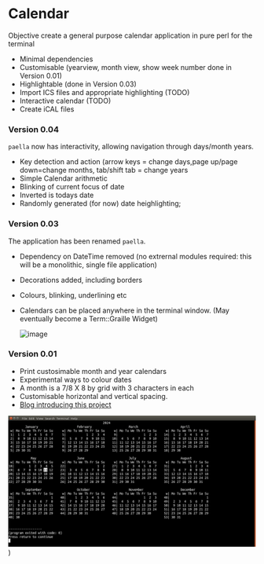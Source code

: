 # Calendar

Objective create a general purpose calendar application in pure perl for the terminal

* Minimal dependencies
* Customisable (yearview, month view, show week number done in Version 0.01)
* Highlightable (done in Version 0.03)
* Import ICS files and appropriate highlighting (TODO)
* Interactive calendar  (TODO)
* Create iCAL files

### Version 0.04

`paella` now has interactivity, allowing navigation through days/month years.

* Key detection and action (arrow keys = change days,page up/page down=change months, tab/shift tab = change years
* Simple Calendar arithmetic
* Blinking of current focus of date
* Inverted is todays date
* Randomly generated (for now) date heighlighting;
 
### Version 0.03

The application has been renamed `paella`.

* Dependency on DateTime removed (no extrernal modules required: this will be a monolithic, single file application)
* Decorations added, including borders
* Colours, blinking, underlining etc
* Calendars can be placed anywhere in the terminal window. (May eventually become a Term::Graille Widget)


  ![image](https://github.com/saiftynet/Calendar/assets/34284663/c00a2841-755a-44e8-a896-24cbfaec07b5)

  

### Version 0.01

* Print custosimable month and year calendars
* Experimental ways to colour dates
* A month is a 7/8 X 8 by grid with 3 characters in each
* Customisable horizontal and vertical spacing.
* [Blog introducing this project](https://blogs.perl.org/users/saif/2024/05/making-a-super-cal-if-rage-will-stick-ex-paella-down-us.html)

![Version 0.01](https://github.com/saiftynet/dummyrepo/blob/main/Calendar/cal%20v0.01.png))


